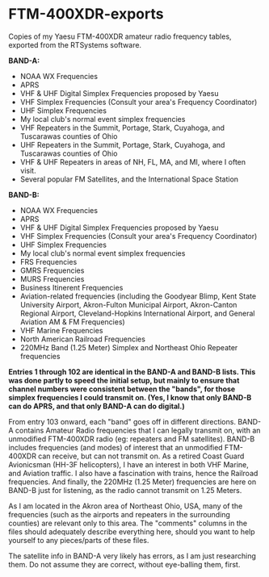 # FTM-400XDR-exports
Copies of my Yaesu FTM-400XDR amateur radio frequency tables, exported from the RTSystems software.

**BAND-A:**
- NOAA WX Frequencies
- APRS
- VHF & UHF Digital Simplex Frequencies proposed by Yaesu
- VHF Simplex Frequencies (Consult your area's Frequency Coordinator)
- UHF Simplex Frequencies
- My local club's normal event simplex frequencies
- VHF Repeaters in the Summit, Portage, Stark, Cuyahoga, and Tuscarawas counties of Ohio
- UHF Repeaters in the Summit, Portage, Stark, Cuyahoga, and Tuscarawas counties of Ohio
- VHF & UHF Repeaters in areas of NH, FL, MA, and MI, where I often visit.
- Several popular FM Satellites, and the International Space Station

**BAND-B:**
- NOAA WX Frequencies
- APRS
- VHF & UHF Digital Simplex Frequencies proposed by Yaesu
- VHF Simplex Frequencies (Consult your area's Frequency Coordinator)
- UHF Simplex Frequencies
- My local club's normal event simplex frequencies
- FRS Frequencies
- GMRS Frequencies
- MURS Frequencies
- Business Itinerent Frequencies
- Aviation-related frequencies (including the Goodyear Blimp, Kent State University Airport, Akron-Fulton Municipal Airport, Akron-Canton Regional Airport, Cleveland-Hopkins International Airport, and General Aviation AM & FM Frequencies)
- VHF Marine Frequencies
- North American Railroad Frequencies
- 220MHz Band (1.25 Meter) Simplex and Northeast Ohio Repeater frequencies

**Entries 1 through 102 are identical in the BAND-A and BAND-B lists.  This was done partly to speed the initial setup, but mainly to ensure that channel numbers were consistent between the "bands", for those simplex frequencies I could transmit on.  (Yes, I know that only BAND-B can do APRS, and that only BAND-A can do digital.)**

From entry 103 onward, each "band" goes off in different directions.  BAND-A contains Amateur Radio frequencies that I can legally transmit on, with an unmodified FTM-400XDR radio (eg: repeaters and FM satellites).  BAND-B includes frequencies (and modes) of interest that an unmodified FTM-400XDR can receive, but can not transmit on.  As a retired Coast Guard Avionicsman (HH-3F helicopters), I have an interest in both VHF Marine, and Aviation traffic.  I also have a fascination with trains, hence the Railroad frequencies.  And finally, the 220MHz (1.25 Meter) frequencies are here on BAND-B just for listening, as the radio cannot transmit on 1.25 Meters.

As I am located in the Akron area of Northeast Ohio, USA, many of the frequencies (such as the airports and repeaters in the surrounding counties) are relevant only to this area.  The "comments" columns in the files should adequately describe everything here, should you want to help yourself to any pieces/parts of these files.

The satellite info in BAND-A very likely has errors, as I am just researching them.  Do not assume they are correct, without eye-balling them, first.
